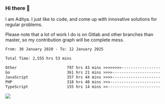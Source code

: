 ### Hi there 👋

I am Aditya. I just like to code, and come up with innovative solutions for regular problems.

Please note that a lot of work I do is on Gitlab and other branches than master, so my contribution graph will be complete mess.

<!--START_SECTION:waka-->

```txt
From: 30 January 2020 - To: 12 January 2025

Total Time: 2,555 hrs 53 mins

Other                      797 hrs 43 mins >>>>>>>>-----------------   31.21 %
Go                         361 hrs 21 mins >>>>---------------------   14.14 %
JavaScript                 357 hrs 44 mins >>>>---------------------   14.00 %
PHP                        318 hrs 48 mins >>>----------------------   12.47 %
TypeScript                 155 hrs 14 mins >>-----------------------   06.07 %
```

<!--END_SECTION:waka-->

![](https://komarev.com/ghpvc/?username=BrainBuzzer)
